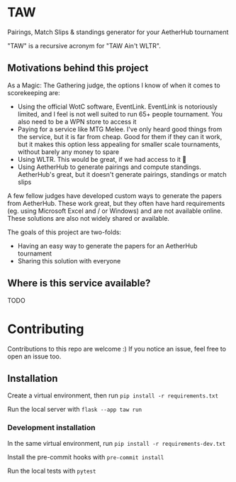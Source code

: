 # TAW

Pairings, Match Slips &amp; standings generator for your AetherHub tournament

"TAW" is a recursive acronym for "TAW Ain't WLTR".

## Motivations behind this project

As a Magic: The Gathering judge, the options I know of when it comes to scorekeeping are:

- Using the official WotC software, EventLink. EventLink is notoriously limited, and I feel is not well suited to run 65+ people tournament. You also need to be a WPN store to access it
- Paying for a service like MTG Melee. I've only heard good things from the service, but it is far from cheap. Good for them if they can it work, but it makes this option less appealing for smaller scale tournaments, without barely any money to spare
- Using WLTR. This would be great, if we had access to it 👼
- Using AetherHub to generate pairings and compute standings. AetherHub's great, but it doesn't generate pairings, standings or match slips

A few fellow judges have developed custom ways to generate the papers from AetherHub. These work great, but they often have hard requirements (eg. using Microsoft Excel and / or Windows) and are not available online. These solutions are also not widely shared or available.

The goals of this project are two-folds:
- Having an easy way to generate the papers for an AetherHub tournament
- Sharing this solution with everyone

## Where is this service available?

TODO

# Contributing

Contributions to this repo are welcome :) If you notice an issue, feel free to open an issue too.

## Installation

Create a virtual environment, then run `pip install -r requirements.txt`

Run the local server with `flask --app taw run`

### Development installation

In the same virtual environment, run `pip install -r requirements-dev.txt`

Install the pre-commit hooks with `pre-commit install`

Run the local tests with `pytest`
